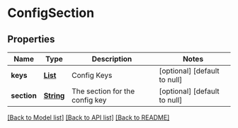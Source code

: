 # ConfigSection
## Properties

Name | Type | Description | Notes
------------ | ------------- | ------------- | -------------
**keys** | [**List**](ConfigSectionKey.md) | Config Keys | [optional] [default to null]
**section** | [**String**](string.md) | The section for the config key | [optional] [default to null]

[[Back to Model list]](../README.md#documentation-for-models) [[Back to API list]](../README.md#documentation-for-api-endpoints) [[Back to README]](../README.md)

